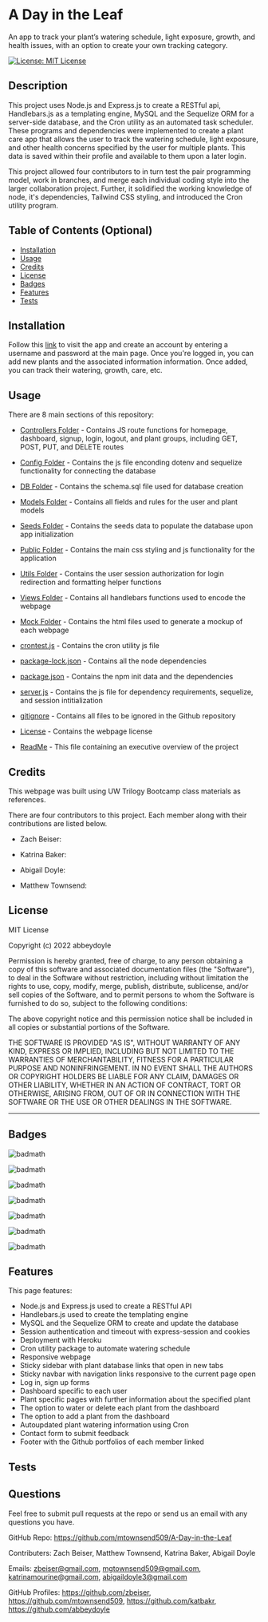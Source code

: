 # A Day in the Leaf

 An app to track your plant’s watering schedule, light exposure, growth, and health issues, with an option to create your own tracking category.

[![License: MIT License](https://img.shields.io/badge/License-MIT-yellow.svg)](https://opensource.org/licenses/MIT)

## Description

This project uses Node.js and Express.js to create a RESTful api, Handlebars.js as a templating engine, MySQL and the Sequelize ORM for a server-side database, and the Cron utility as an automated task scheduler. These programs and dependencies were implemented to create a plant care app that allows the user to track the watering schedule, light exposure, and other health concerns specified by the user for multiple plants. This data is saved within their profile and available to them upon a later login.

This project allowed four contributors to in turn test the pair programming model, work in branches, and merge each individual coding style into the larger collaboration project. Further, it solidified the working knowledge of node, it's dependencies, Tailwind CSS styling, and introduced the Cron utility program.

<!-- Provide a short description explaining the what, why, and how of your project. Use the following questions as a guide:

- What was your motivation?
- Why did you build this project? (Note: the answer is not "Because it was a homework assignment.")
- What problem does it solve?
- What did you learn? -->

## Table of Contents (Optional)

<!-- If your README is long, add a table of contents to make it easy for users to find what they need. -->

- [Installation](#installation)
- [Usage](#usage)
- [Credits](#credits)
- [License](#license)
- [Badges](#badges)
- [Features](#features)
- [Tests](#tests)



## Installation

<!-- TODO: update link
TODO: beef up -->

Follow this [link]() to visit the app and create an account by entering a username and password at the main page. Once you're logged in, you can add new plants and the associated information information. Once added, you can track their watering, growth, care, etc.

<!-- What are the steps required to install your project? Provide a step-by-step description of how to get the development environment running. -->

## Usage

<!-- TODO: add pictures -->

There are 8 main sections of this repository:

- [Controllers Folder](https://github.com/mtownsend509/A-Day-in-the-Leaf/tree/Develope/Controllers) -  Contains JS route functions for homepage, dashboard, signup, login, logout, and plant groups, including GET, POST, PUT, and DELETE routes

- [Config Folder](https://github.com/mtownsend509/A-Day-in-the-Leaf/tree/Develope/Config) - Contains the js file enconding dotenv and sequelize functionality for connecting the database

- [DB Folder](https://github.com/mtownsend509/A-Day-in-the-Leaf/tree/Develope/db) - Contains the schema.sql file used for database creation

- [Models Folder](https://github.com/mtownsend509/A-Day-in-the-Leaf/tree/Develope/Models) - Contains all fields and rules for the user and plant models

- [Seeds Folder](https://github.com/mtownsend509/A-Day-in-the-Leaf/tree/Develope/seeds) - Contains the seeds data to populate the database upon app initialization

- [Public Folder](https://github.com/mtownsend509/A-Day-in-the-Leaf/tree/Develope/public) - Contains the main css styling and js functionality for the application

- [Utils Folder](https://github.com/mtownsend509/A-Day-in-the-Leaf/tree/Develope/Utils) - Contains the user session authorization for login redirection and formatting helper functions

- [Views Folder](https://github.com/mtownsend509/A-Day-in-the-Leaf/tree/Develope/views) - Contains all handlebars functions used to encode the webpage

- [Mock Folder](https://github.com/mtownsend509/A-Day-in-the-Leaf/tree/Develope/mock) - Contains the html files used to generate a mockup of each webpage

- [crontest.js](https://github.com/mtownsend509/A-Day-in-the-Leaf/blob/Develope/crontest.js) - Contains the cron utility js file

- [package-lock.json](https://github.com/mtownsend509/A-Day-in-the-Leaf/blob/Develope/package-lock.json) - Contains all the node dependencies

- [package.json](https://github.com/mtownsend509/A-Day-in-the-Leaf/blob/Develope/package.json) - Contains the npm init data and the dependencies

- [server.js](https://github.com/mtownsend509/A-Day-in-the-Leaf/blob/Develope/server.js) - Contains the js file for dependency requirements, sequelize, and session intitialization

- [gitignore](https://github.com/mtownsend509/A-Day-in-the-Leaf/blob/Develope/.gitignore) - Contains all files to be ignored in the Github repository

- [License](https://github.com/abbeydoyle/ecommerce-backend/blob/main/LICENSE) - Contains the webpage license

- [ReadMe](https://github.com/mtownsend509/A-Day-in-the-Leaf/blob/Develope/LICENSE) - This file containing an executive overview of the project

<!-- Provide instructions and examples for use. Include screenshots as needed.

To add a screenshot, create an `assets/images` folder in your repository and upload your screenshot to it. Then, using the relative filepath, add it to your README using the following syntax:

    ```md
    ![alt text](assets/images/screenshot.png)
    ``` -->

## Credits

<!-- TODO: contributions -->

This webpage was built using UW Trilogy Bootcamp class materials as references.

There are four contributors to this project. Each member along with their contributions are listed below.

- Zach Beiser:

- Katrina Baker:

- Abigail Doyle:

- Matthew Townsend:

## License

MIT License

Copyright (c) 2022 abbeydoyle

Permission is hereby granted, free of charge, to any person obtaining a copy of this software and associated documentation files (the "Software"), to deal in the Software without restriction, including without limitation the rights to use, copy, modify, merge, publish, distribute, sublicense, and/or sell copies of the Software, and to permit persons to whom the Software is furnished to do so, subject to the following conditions:

The above copyright notice and this permission notice shall be included in all copies or substantial portions of the Software.

THE SOFTWARE IS PROVIDED "AS IS", WITHOUT WARRANTY OF ANY KIND, EXPRESS OR IMPLIED, INCLUDING BUT NOT LIMITED TO THE WARRANTIES OF MERCHANTABILITY, FITNESS FOR A PARTICULAR PURPOSE AND NONINFRINGEMENT. IN NO EVENT SHALL THE AUTHORS OR COPYRIGHT HOLDERS BE LIABLE FOR ANY CLAIM, DAMAGES OR OTHER LIABILITY, WHETHER IN AN ACTION OF CONTRACT, TORT OR OTHERWISE, ARISING FROM, OUT OF OR IN CONNECTION WITH THE SOFTWARE OR THE USE OR OTHER DEALINGS IN THE SOFTWARE.

<!-- The last section of a high-quality README file is the license. This lets other developers know what they can and cannot do with your project. If you need help choosing a license, refer to [https://choosealicense.com/](https://choosealicense.com/). -->

---

<!-- 🏆 The previous sections are the bare minimum, and your project will ultimately determine the content of this document. You might also want to consider adding the following sections. -->

## Badges

![badmath](https://img.shields.io/github/repo-size/mtownsend509/A-Day-in-the-Leaf?color=pink&style=plastic)

![badmath](https://img.shields.io/github/issues-closed-raw/mtownsend509/A-Day-in-the-Leaf?color=pink&style=plastic)

![badmath](https://img.shields.io/github/issues-raw/mtownsend509/A-Day-in-the-Leaf?color=pink&style=plastic)

![badmath](https://img.shields.io/github/license/mtownsend509/A-Day-in-the-Leaf?color=pink&style=plastic)

![badmath](https://img.shields.io/github/commits-since/mtownsend509/A-Day-in-the-Leaf/3fc5bca/Develope?color=pink&style=plastic)

![badmath](https://img.shields.io/github/last-commit/mtownsend509/A-Day-in-the-Leaf?color=pink&style=plastic)

![badmath](https://img.shields.io/maintenance/yes/2023?color=pink&style=plastic)


<!-- ![badmath](https://img.shields.io/github/languages/top/lernantino/badmath)

Badges aren't necessary, per se, but they demonstrate street cred. Badges let other developers know that you know what you're doing. Check out the badges hosted by [shields.io](https://shields.io/). You may not understand what they all represent now, but you will in time. -->

## Features

This page features:

- Node.js and Express.js used to create a RESTful API
- Handlebars.js used to create the templating engine
- MySQL and the Sequelize ORM to create and update the database
- Session authentication and timeout with express-session and cookies
- Deployment with Heroku
- Cron utility package to automate watering schedule
- Responsive webpage
- Sticky sidebar with plant database links that open in new tabs
- Sticky navbar with navigation links responsive to the current page open
- Log in, sign up forms
- Dashboard specific to each user
- Plant specific pages with further information about the specified plant
- The option to water or delete each plant from the dashboard
- The option to add a plant from the dashboard
- Autoupdated plant watering information using Cron
- Contact form to submit feedback
- Footer with the Github portfolios of each member linked


<!-- If your project has a lot of features, list them here. -->

<!-- ## How to Contribute

If you created an application or package and would like other developers to contribute it, you can include guidelines for how to do so. The [Contributor Covenant](https://www.contributor-covenant.org/) is an industry standard, but you can always write your own if you'd prefer. -->

## Tests

<!-- TODO: create tests -->
<!-- Go the extra mile and write tests for your application. Then provide examples on how to run them here. -->

## Questions

Feel free to submit pull requests at the repo or send us an email with any questions you have.

GitHub Repo: https://github.com/mtownsend509/A-Day-in-the-Leaf

Contributers: Zach Beiser, Matthew Townsend, Katrina Baker, Abigail Doyle

Emails: zbeiser@gmail.com, mgtownsend509@gmail.com, katrinamourine@gmail.com, abigaildoyle3@gmail.com

GitHub Profiles: https://github.com/zbeiser, https://github.com/mtownsend509, https://github.com/katbakr, https://github.com/abbeydoyle 